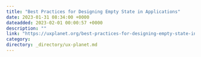 ```yaml
---
title: "Best Practices for Designing Empty State in Applications"
date: 2023-01-31 08:34:00 +0000
dateadded: 2023-02-01 00:00:57 +0000
description: ""
link: "https://uxplanet.org/best-practices-for-designing-empty-state-in-applications-3dbdfb91093c?source=rss----819cc2aaeee0---4"
category:
directory: _directory/ux-planet.md
---
```

